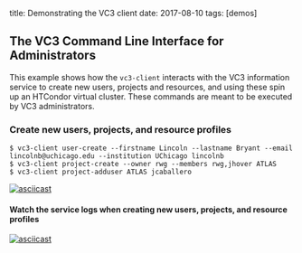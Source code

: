 title: Demonstrating the VC3 client
date: 2017-08-10
tags: [demos]

## The VC3 Command Line Interface for Administrators

This example shows how the `vc3-client` interacts with the VC3 information service to create new users, projects and resources, and using these spin up an HTCondor virtual cluster. These commands are meant to be executed by VC3 administrators. 

### Create new users, projects, and resource profiles

    $ vc3-client user-create --firstname Lincoln --lastname Bryant --email lincolnb@uchicago.edu --institution UChicago lincolnb 
    $ vc3-client project-create --owner rwg --members rwg,jhover ATLAS    
    $ vc3-client project-adduser ATLAS jcaballero    

[![asciicast](https://asciinema.org/a/a6fajD1XmHW1dxEvHvxqwwjb2.png)](https://asciinema.org/a/a6fajD1XmHW1dxEvHvxqwwjb2)

#### Watch the service logs when creating new users, projects, and resource profiles

[![asciicast](https://asciinema.org/a/rw3gao3WobjZKe6ZyLZwezrAg.png)](https://asciinema.org/a/rw3gao3WobjZKe6ZyLZwezrAg)
